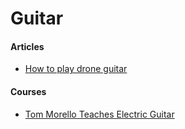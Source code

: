 # Guitar

#### Articles

* [How to play drone guitar](https://www.premierguitar.com/lessons/how-to-play-drone-guitar)

#### Courses

* [Tom Morello Teaches Electric Guitar](https://www.masterclass.com/classes/tom-morello-teaches-electric-guitar)
